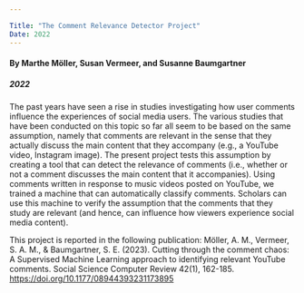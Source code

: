 ```yaml
---

Title: "The Comment Relevance Detector Project"
Date: 2022
---
```


#### By Marthe Möller, Susan Vermeer, and Susanne Baumgartner 
##### 2022

The past years have seen a rise in studies investigating how user comments influence the experiences of social media users. The various studies that have been conducted on this topic so far all seem to be based on the same assumption, namely that comments are relevant in the sense that they actually discuss the main content that they accompany (e.g., a YouTube video, Instagram image). The present project tests this assumption by creating a tool that can detect the relevance of comments (i.e., whether or not a comment discusses the main content that it accompanies). Using comments written in response to music videos posted on YouTube, we trained a machine that can automatically classify comments. Scholars can use this machine to verify the assumption that the comments that they study are relevant (and hence, can influence how viewers experience social media content).

This project is reported in the following publication:
Möller, A. M., Vermeer, S. A. M., & Baumgartner, S. E. (2023). Cutting through the comment chaos: A Supervised Machine Learning approach to identifying relevant YouTube comments. Social Science Computer Review 42(1), 162-185. https://doi.org/10.1177/08944393231173895




